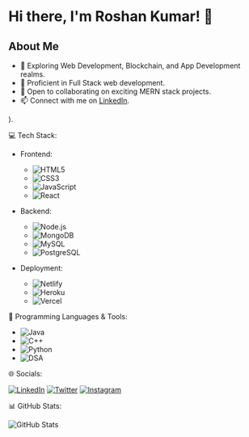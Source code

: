 # Hi there, I'm Roshan Kumar! 👋

## About Me
- 👀 Exploring Web Development, Blockchain, and App Development realms.
- 🌱 Proficient in Full Stack web development.
- 💞️ Open to collaborating on exciting MERN stack projects.
- 📫 Connect with me on [LinkedIn](https://www.linkedin.com/in/roshan-kumar-810a1626a/).

).

💻 Tech Stack:

- Frontend:
  - ![HTML5](https://img.shields.io/badge/-HTML5-E34F26?style=flat-square&logo=html5&logoColor=white)
  - ![CSS3](https://img.shields.io/badge/-CSS3-1572B6?style=flat-square&logo=css3&logoColor=white)
  - ![JavaScript](https://img.shields.io/badge/-JavaScript-F7DF1E?style=flat-square&logo=javascript&logoColor=black)
  - ![React](https://img.shields.io/badge/-React-61DAFB?style=flat-square&logo=react&logoColor=white)

- Backend:
  - ![Node.js](https://img.shields.io/badge/-Node.js-339933?style=flat-square&logo=node.js&logoColor=white)
  - ![MongoDB](https://img.shields.io/badge/-MongoDB-47A248?style=flat-square&logo=mongodb&logoColor=white)
  - ![MySQL](https://img.shields.io/badge/-MySQL-4479A1?style=flat-square&logo=mysql&logoColor=white)
  - ![PostgreSQL](https://img.shields.io/badge/-PostgreSQL-336791?style=flat-square&logo=postgresql&logoColor=white)

- Deployment:
  - ![Netlify](https://img.shields.io/badge/-Netlify-00C7B7?style=flat-square&logo=netlify&logoColor=white)
  - ![Heroku](https://img.shields.io/badge/-Heroku-430098?style=flat-square&logo=heroku&logoColor=white)
  - ![Vercel](https://img.shields.io/badge/-Vercel-000000?style=flat-square&logo=vercel&logoColor=white)

🔧 Programming Languages & Tools:
  - ![Java](https://img.shields.io/badge/-Java-007396?style=flat-square&logo=java&logoColor=white)
  - ![C++](https://img.shields.io/badge/-C++-00599C?style=flat-square&logo=c%2B%2B&logoColor=white)
  - ![Python](https://img.shields.io/badge/-Python-3776AB?style=flat-square&logo=python&logoColor=white)
  - ![DSA](https://img.shields.io/badge/-DSA-000000?style=flat-square)

  
🌐 Socials:

[![LinkedIn](https://img.shields.io/badge/LinkedIn--informational?style=social&logo=linkedin)](https://www.linkedin.com/in/roshan-kumar-810a1626a/)
[![Twitter](https://img.shields.io/badge/Twitter--informational?style=social&logo=twitter)](https://twitter.com/itsRoshanHarry)
[![Instagram](https://img.shields.io/badge/Instagram--informational?style=social&logo=instagram)](https://www.instagram.com/itsroshanharry/)

📊 GitHub Stats:

![GitHub Stats](https://github-readme-stats.vercel.app/api?username=itsroshanharry&show_icons=true&theme=radical)


